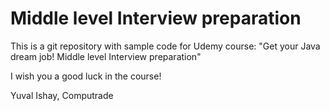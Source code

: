 # Middle level Interview preparation

This is a git repository with sample code for Udemy course: "Get your Java dream job! Middle level Interview preparation"

I wish you a good luck in the course!

Yuval Ishay, Computrade
